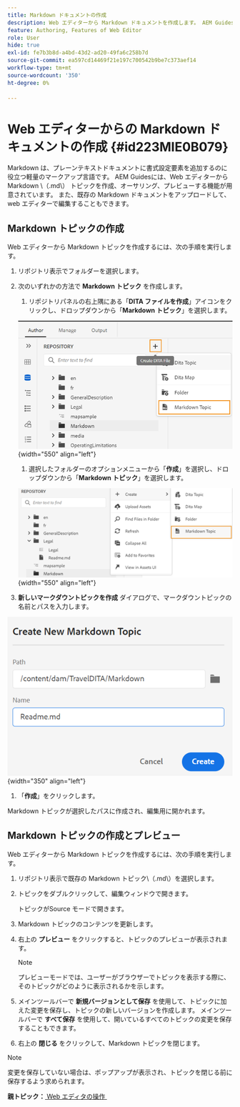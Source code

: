 ```yaml
---
title: Markdown ドキュメントの作成
description: Web エディターから Markdown ドキュメントを作成します。 AEM Guidesで Markdown トピックを作成、オーサリング、プレビューする方法について説明します。
feature: Authoring, Features of Web Editor
role: User
hide: true
exl-id: fe7b3b8d-a4bd-43d2-ad20-49fa6c258b7d
source-git-commit: ea597cd14469f21e197c700542b9be7c373aef14
workflow-type: tm+mt
source-wordcount: '350'
ht-degree: 0%

---
```


# Web エディターからの Markdown ドキュメントの作成 {#id223MIE0B079}

Markdown は、プレーンテキストドキュメントに書式設定要素を追加するのに役立つ軽量のマークアップ言語です。 AEM Guidesには、Web エディターから Markdown \（.md\） トピックを作成、オーサリング、プレビューする機能が用意されています。 また、既存の Markdown ドキュメントをアップロードして、web エディターで編集することもできます。

## Markdown トピックの作成

Web エディターから Markdown トピックを作成するには、次の手順を実行します。

1. リポジトリ表示でフォルダーを選択します。
1. 次のいずれかの方法で **Markdown トピック** を作成します。
   1. リポジトリパネルの右上隅にある「**DITA ファイルを作成**」アイコンをクリックし、ドロップダウンから「**Markdown トピック**」を選択します。

   ![](images/create-markdown-dita-topic.png){width="550" align="left"}

   1. 選択したフォルダーのオプションメニューから「**作成**」を選択し、ドロップダウンから「**Markdown トピック**」を選択します。

   ![](images/create-markdown-options-menu.png){width="550" align="left"}

1. **新しいマークダウントピックを作成** ダイアログで、マークダウントピックの名前とパスを入力します。

![](images/create-markdown-dialog.png){width="350" align="left"}

1. 「**作成**」をクリックします。

Markdown トピックが選択したパスに作成され、編集用に開かれます。

## Markdown トピックの作成とプレビュー

Web エディターから Markdown トピックを作成するには、次の手順を実行します。

1. リポジトリ表示で既存の Markdown トピック\（.md\）を選択します。
1. トピックをダブルクリックして、編集ウィンドウで開きます。

   トピックがSource モードで開きます。

1. Markdown トピックのコンテンツを更新します。
1. 右上の **プレビュー** をクリックすると、トピックのプレビューが表示されます。

   >[!NOTE]
   >
   > プレビューモードでは、ユーザーがブラウザーでトピックを表示する際に、そのトピックがどのように表示されるかを示します。

1. メインツールバーで **新規バージョンとして保存** を使用して、トピックに加えた変更を保存し、トピックの新しいバージョンを作成します。 メインツールバーで **すべて保存** を使用して、開いているすべてのトピックの変更を保存することもできます。

1. 右上の **閉じる** をクリックして、Markdown トピックを閉じます。

>[!NOTE]
>
> 変更を保存していない場合は、ポップアップが表示され、トピックを閉じる前に保存するよう求められます。

**親トピック：**&#x200B;[&#x200B; Web エディタの操作 &#x200B;](web-editor.md)
